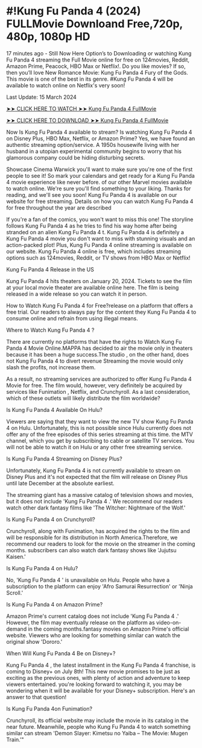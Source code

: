 # #!Kung Fu Panda 4 (2024) FULLMovie Downloand Free,720p, 480p, 1080p HD

17 minutes ago - Still Now Here Option’s to Downloading or watching Kung Fu Panda 4 streaming the Full Movie online for free on 124movies, Reddit, Amazon Prime, Peacock, HBO Max or Netflix!. Do you like movies? If so, then you’ll love New Romance Movie: Kung Fu Panda 4 Fury of the Gods. This movie is one of the best in its genre. #Kung Fu Panda 4 will be available to watch online on Netflix's very soon!



Last Update: 15 March 2024



[➤➤ CLICK HERE TO WATCH ➤➤ Kung Fu Panda 4 FullMovie](https://movieplus.best/en/movie/1011985/kung-fu-panda-4)



[➤➤ CLICK HERE TO DOWNLOAD ➤➤ Kung Fu Panda 4 FullMovie](https://movieplus.best/en/movie/1011985/kung-fu-panda-4)



Now Is Kung Fu Panda 4 available to stream? Is watching Kung Fu Panda 4 on Disney Plus, HBO Max, Netflix, or Amazon Prime? Yes, we have found an authentic streaming option/service. A 1950s housewife living with her husband in a utopian experimental community begins to worry that his glamorous company could be hiding disturbing secrets.



Showcase Cinema Warwick you'll want to make sure you're one of the first people to see it! So mark your calendars and get ready for a Kung Fu Panda 4 movie experience like never before. of our other Marvel movies available to watch online. We're sure you'll find something to your liking. Thanks for reading, and we'll see you soon! Kung Fu Panda 4 is available on our website for free streaming. Details on how you can watch Kung Fu Panda 4 for free throughout the year are described



If you're a fan of the comics, you won't want to miss this one! The storyline follows Kung Fu Panda 4 as he tries to find his way home after being stranded on an alien Kung Fu Panda 4 t. Kung Fu Panda 4 is definitely a Kung Fu Panda 4 movie you don't want to miss with stunning visuals and an action-packed plot! Plus, Kung Fu Panda 4 online streaming is available on our website. Kung Fu Panda 4 online is free, which includes streaming options such as 124movies, Reddit, or TV shows from HBO Max or Netflix!



Kung Fu Panda 4 Release in the US



Kung Fu Panda 4 hits theaters on January 20, 2024. Tickets to see the film at your local movie theater are available online here. The film is being released in a wide release so you can watch it in person.



How to Watch Kung Fu Panda 4 for Free?release on a platform that offers a free trial. Our readers to always pay for the content they Kung Fu Panda 4 to consume online and refrain from using illegal means.



Where to Watch Kung Fu Panda 4 ?



There are currently no platforms that have the rights to Watch Kung Fu Panda 4 Movie Online.MAPPA has decided to air the movie only in theaters because it has been a huge success.The studio , on the other hand, does not Kung Fu Panda 4 to divert revenue Streaming the movie would only slash the profits, not increase them.



As a result, no streaming services are authorized to offer Kung Fu Panda 4 Movie for free. The film would, however, very definitely be acquired by services like Funimation , Netflix, and Crunchyroll. As a last consideration, which of these outlets will likely distribute the film worldwide?



Is Kung Fu Panda 4 Available On Hulu?



Viewers are saying that they want to view the new TV show Kung Fu Panda 4 on Hulu. Unfortunately, this is not possible since Hulu currently does not offer any of the free episodes of this series streaming at this time. the MTV channel, which you get by subscribing to cable or satellite TV services. You will not be able to watch it on Hulu or any other free streaming service.



Is Kung Fu Panda 4 Streaming on Disney Plus?



Unfortunately, Kung Fu Panda 4 is not currently available to stream on Disney Plus and it's not expected that the film will release on Disney Plus until late December at the absolute earliest.

The streaming giant has a massive catalog of television shows and movies, but it does not include 'Kung Fu Panda 4 .' We recommend our readers watch other dark fantasy films like 'The Witcher: Nightmare of the Wolf.'



Is Kung Fu Panda 4 on Crunchyroll?



Crunchyroll, along with Funimation, has acquired the rights to the film and will be responsible for its distribution in North America.Therefore, we recommend our readers to look for the movie on the streamer in the coming months. subscribers can also watch dark fantasy shows like 'Jujutsu Kaisen.'



Is Kung Fu Panda 4 on Hulu?



No, 'Kung Fu Panda 4 ' is unavailable on Hulu. People who have a subscription to the platform can enjoy 'Afro Samurai Resurrection' or 'Ninja Scroll.'



Is Kung Fu Panda 4 on Amazon Prime?



Amazon Prime's current catalog does not include 'Kung Fu Panda 4 .' However, the film may eventually release on the platform as video-on-demand in the coming months.fantasy movies on Amazon Prime's official website. Viewers who are looking for something similar can watch the original show 'Dororo.'



When Will Kung Fu Panda 4 Be on Disney+?



Kung Fu Panda 4 , the latest installment in the Kung Fu Panda 4 franchise, is coming to Disney+ on July 8th! This new movie promises to be just as exciting as the previous ones, with plenty of action and adventure to keep viewers entertained. you're looking forward to watching it, you may be wondering when it will be available for your Disney+ subscription. Here's an answer to that question!



Is Kung Fu Panda 4on Funimation?



Crunchyroll, its official website may include the movie in its catalog in the near future. Meanwhile, people who Kung Fu Panda 4 to watch something similar can stream 'Demon Slayer: Kimetsu no Yaiba – The Movie: Mugen Train.'"
